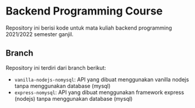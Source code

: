 # Backend Programming Course

Repository ini berisi kode untuk mata kuliah backend programming 2021/2022 semester ganjil.

## Branch

Repository ini terdiri dari branch berikut:
- `vanilla-nodejs-nomysql`: API yang dibuat menggunakan vanilla nodejs tanpa menggunakan database (mysql)
- `express-nomysql`: API yang dibuat menggunakan framework express (nodejs) tanpa menggunakan database (mysql)
